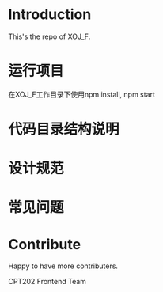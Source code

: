 # Introduction 
This's the repo of XOJ_F.

# 运行项目
在XOJ_F工作目录下使用npm install, npm start

# 代码目录结构说明

# 设计规范

# 常见问题

# Contribute
Happy to have more contributers.

CPT202 Frontend Team